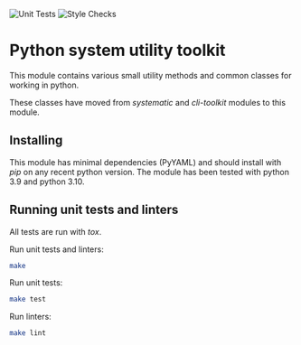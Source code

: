 ![Unit Tests](https://github.com/hile/sys-toolkit/actions/workflows/unittest.yml/badge.svg)
![Style Checks](https://github.com/hile/sys-toolkit/actions/workflows/lint.yml/badge.svg)

# Python system utility toolkit

This module contains various small utility methods and common classes for working in python.

These classes have moved from *systematic* and *cli-toolkit* modules to this module.

## Installing

This module has minimal dependencies (PyYAML) and should install with *pip* on any recent
python version. The module has been tested with python 3.9 and python 3.10.

## Running unit tests and linters

All tests are run with *tox*.

Run unit tests and linters:

```bash
make
```

Run unit tests:

```bash
make test
```

Run linters:

```bash
make lint
```
